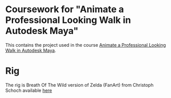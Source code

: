 # Coursework for "Animate a Professional Looking Walk in Autodesk Maya"

This contains the project used in the course [Animate a Professional Looking Walk in Autodesk Maya](https://www.udemy.com/course/animateprowalks/).

# Rig

The rig is Breath Of The Wild version of Zelda (FanArt) from Christoph Schoch available [here](https://drive.google.com/drive/u/0/folders/12u-ZkOxzoO8DUzqfcoOFmFbgV-uJcB64)
